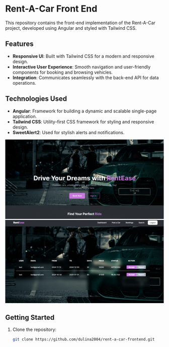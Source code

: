# Rent-A-Car Front End

This repository contains the front-end implementation of the Rent-A-Car project, developed using Angular and styled with Tailwind CSS.

## Features

- **Responsive UI**: Built with Tailwind CSS for a modern and responsive design.
- **Interactive User Experience**: Smooth navigation and user-friendly components for booking and browsing vehicles.
- **Integration**: Communicates seamlessly with the back-end API for data operations.

## Technologies Used

- **Angular**: Framework for building a dynamic and scalable single-page application.
- **Tailwind CSS**: Utility-first CSS framework for styling and responsive design.
- **SweetAlert2**: Used for stylish alerts and notifications.

![alt text](image.png)
![alt text](image-1.png)

## Getting Started

1. Clone the repository:
   ```bash
   git clone https://github.com/dulina2004/rent-a-car-frontend.git
   ```
